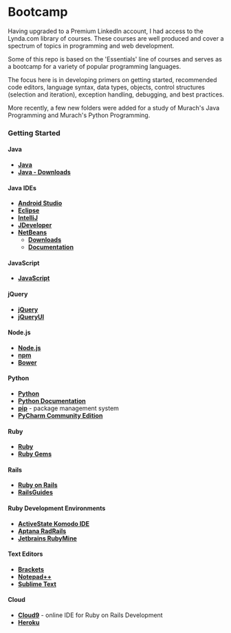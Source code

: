 # Bootcamp

Having upgraded to a Premium LinkedIn account, I had access to the Lynda.com library of courses. These courses are well produced and cover a spectrum of topics in programming and web development.

Some of this repo is based on the 'Essentials' line of courses and serves as a bootcamp for a variety of popular programming languages. 

The focus here is in developing primers on getting started, recommended code editors, language syntax, data types, objects, control structures (selection and iteration), exception handling, debugging, and best practices.

More recently, a few new folders were added for a study of Murach's Java Programming and Murach's Python Programming.

### Getting Started

#### Java

- **[Java](https://www.oracle.com/java/index.html)**
- **[Java - Downloads](http://www.oracle.com/technetwork/java/javase/downloads/index.html)**

#### Java IDEs

- **[Android Studio](https://developer.android.com/studio/index.html)**
- **[Eclipse](https://eclipse.org/)**
- **[IntelliJ](https://www.jetbrains.com/idea/)**
- **[JDeveloper](http://www.oracle.com/technetwork/developer-tools/jdev/overview/index.html)**
- **[NetBeans](https://netbeans.org/downloads/)**
	- **[Downloads](https://netbeans.org/downloads/)**
	- **[Documentation](https://netbeans.org/kb/index.html)** 

#### JavaScript

- **[JavaScript](https://developer.mozilla.org/en-US/docs/Web/JavaScript)**

#### jQuery

- **[jQuery](https://jquery.com/)**
- **[jQueryUI](https://jqueryui.com/)**

#### Node.js

- **[Node.js](https://nodejs.org/en/)**
- **[npm](https://www.npmjs.com/)**
- **[Bower](https://bower.io/)**

#### Python

- **[Python](https://www.python.org/)**
- **[Python Documentation](https://www.python.org/doc/)**
- **[pip](https://pip.pypa.io/en/stable/#)** - package management system             
- **[PyCharm Community Edition](http://www.jetbrains.com/pycharm/)**

#### Ruby

- **[Ruby](https://www.ruby-lang.org/en/)**
- **[Ruby Gems](https://rubygems.org/)**

#### Rails

- **[Ruby on Rails](http://rubyonrails.org/)**
- **[RailsGuides](http://guides.rubyonrails.org/getting_started.html)**

#### Ruby Development Environments

- **[ActiveState Komodo IDE](http://www.activestate.com/komodo-ide)**
- **[Aptana RadRails](http://www.aptana.com/products/radrails.html)**
- **[Jetbrains RubyMine](https://www.jetbrains.com/ruby/)**

#### Text Editors

- **[Brackets](http://brackets.io/)**
- **[Notepad++](https://notepad-plus-plus.org/)**
- **[Sublime Text](https://www.sublimetext.com/)**

#### Cloud

- **[Cloud9](https://c9.io/)** - online IDE for Ruby on Rails Development
- **[Heroku](https://www.heroku.com/)**



